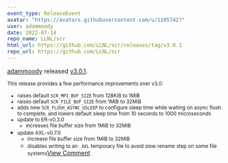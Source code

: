 ```yaml
---
event_type: ReleaseEvent
avatar: "https://avatars.githubusercontent.com/u/1105742?"
user: adammoody
date: 2022-07-14
repo_name: LLNL/scr
html_url: https://github.com/LLNL/scr/releases/tag/v3.0.1
repo_url: https://github.com/LLNL/scr
---
```


<a href='https://github.com/adammoody' target='_blank'>adammoody</a> released <a href='https://github.com/LLNL/scr/releases/tag/v3.0.1' target='_blank'>v3.0.1</a>.

<small>This release provides a few performance improvements over v3.0:

- raises default `SCR_MPI_BUF_SIZE` from 128KiB to 1MiB
- raises default `SCR_FILE_BUF_SIZE` from 1MiB to 32MiB
- adds new `SCR_FLUSH_ASYNC_USLEEP` to configure sleep time while waiting on async flush to complete, and lowers default sleep time from 10 seconds to 1000 microseconds
- update to ER-v0.3.0
  - increases file buffer size from 1MiB to 32MiB
- update AXL-v0.7.0
  - increase file buffer size from 1MiB to 32MiB
  - disables writing to an `_AXL` temporary file to avoid slow rename step on some file systems</small><a href='https://github.com/LLNL/scr/releases/tag/v3.0.1' target='_blank'>View Comment</a>